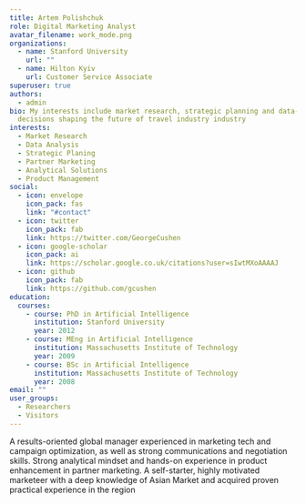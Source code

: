 ```yaml
---
title: Artem Polishchuk
role: Digital Marketing Analyst
avatar_filename: work_mode.png
organizations:
  - name: Stanford University
    url: ""
  - name: Hilton Kyiv
    url: Customer Service Associate
superuser: true
authors:
  - admin
bio: My interests include market research, strategic planning and data-driven
  decisions shaping the future of travel industry industry
interests:
  - Market Research
  - Data Analysis
  - Strategic Planing
  - Partner Marketing
  - Analytical Solutions
  - Product Management
social:
  - icon: envelope
    icon_pack: fas
    link: "#contact"
  - icon: twitter
    icon_pack: fab
    link: https://twitter.com/GeorgeCushen
  - icon: google-scholar
    icon_pack: ai
    link: https://scholar.google.co.uk/citations?user=sIwtMXoAAAAJ
  - icon: github
    icon_pack: fab
    link: https://github.com/gcushen
education:
  courses:
    - course: PhD in Artificial Intelligence
      institution: Stanford University
      year: 2012
    - course: MEng in Artificial Intelligence
      institution: Massachusetts Institute of Technology
      year: 2009
    - course: BSc in Artificial Intelligence
      institution: Massachusetts Institute of Technology
      year: 2008
email: ""
user_groups:
  - Researchers
  - Visitors
---
```

A results-oriented global manager experienced in marketing tech and campaign optimization, as well as strong communications and negotiation skills. Strong analytical mindset and hands-on experience in product enhancement in partner marketing. A self-starter, highly motivated marketeer with a deep knowledge of Asian Market and acquired proven practical experience in the region